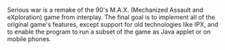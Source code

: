 Serious war is a remake of the 90's M.A.X. (Mechanized Assault and eXploration) game from interplay.
The final goal is to implement all of the original game's features, except support for old technologies like IPX, and to enable the program to run a subset of the game as Java applet or on mobile phones.